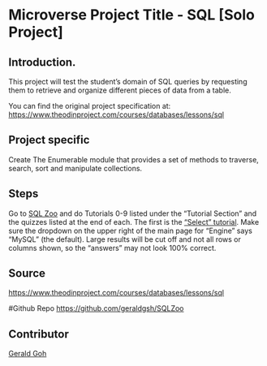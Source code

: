 # Microverse Project Title - SQL [Solo Project]


## Introduction.
This project will test the student’s domain of SQL queries by requesting them to retrieve and organize different pieces of data from a table.

You can find the original project specification at: https://www.theodinproject.com/courses/databases/lessons/sql

## Project specific
Create The Enumerable module that provides a set of methods to traverse, search, sort and manipulate collections.

## Steps

Go to [SQL Zoo](http://sqlzoo.net/wiki/Main_Page) and do Tutorials 0-9 listed under the “Tutorial Section” and the quizzes listed at the end of each. The first is the [“Select” tutorial](http://sqlzoo.net/wiki/SELECT_basics). Make sure the dropdown on the upper right of the main page for “Engine” says “MySQL” (the default). Large results will be cut off and not all rows or columns shown, so the “answers” may not look 100% correct.

## Source
https://www.theodinproject.com/courses/databases/lessons/sql

#Github Repo
https://github.com/geraldgsh/SQLZoo

## Contributor
[Gerald Goh](https://github.com/geraldgsh)


